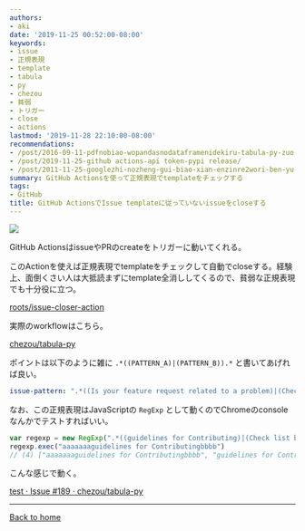 ```yaml
---
authors:
- aki
date: '2019-11-25 00:52:00-08:00'
keywords:
- issue
- 正規表現
- template
- tabula
- py
- chezou
- 貧弱
- トリガー
- close
- actions
lastmod: '2019-11-28 22:10:00-08:00'
recommendations:
- /post/2016-09-11-pdfnobiao-wopandasnodataframenidekiru-tabula-py-zuo-tuta/
- /post/2019-11-25-github actions-api token-pypi release/
- /post/2011-11-25-googlezhi-nozheng-gui-biao-xian-enzinre2wori-ben-yu-deshi-sitemita/
summary: GitHub Actionsを使って正規表現でtemplateをチェックする
tags:
- GitHub
title: GitHub ActionsでIssue templateに従っていないissueをcloseする
---
```


![](https://images.unsplash.com/photo-1520716963369-9b24de965de4?ixlib=rb-1.2.1&q=85&fm=jpg&crop=entropy&cs=srgb)

GitHub ActionsはissueやPRのcreateをトリガーに動いてくれる。

このActionを使えば正規表現でtemplateをチェックして自動でcloseする。経験上、面倒くさい人は大抵読まずにtemplate全消ししてくるので、貧弱な正規表現でも十分役に立つ。

[roots/issue-closer-action](https://github.com/roots/issue-closer-action)

実際のworkflowはこちら。

[chezou/tabula-py](https://github.com/chezou/tabula-py/blob/master/.github/workflows/autocloser.yml)

ポイントは以下のように雑に `.*((PATTERN_A)|(PATTERN_B)).*` と書いてあげれば良い。

```yaml
issue-pattern: ".*((Is your feature request related to a problem)|(Check list before submit)).*"
```

なお、この正規表現はJavaScriptの `RegExp` として動くのでChromeのconsoleなんかでテストすればいい。

```jsx
var regexp = new RegExp(".*((guidelines for Contributing)|(Check list before submit)).*");
regexp.exec("aaaaaaaguidelines for Contributingbbbb")
// (4) ["aaaaaaaguidelines for Contributingbbbb", "guidelines for Contributing", "guidelines for Contributing", undefined, index: 0, input: "aaaaaaaguidelines for Contributingbbbb", groups: undefined]

```

こんな感じで動く。

[test · Issue #189 · chezou/tabula-py](https://github.com/chezou/tabula-py/issues/189)

---

[Back to home](https://memo.chezo.uno/)
